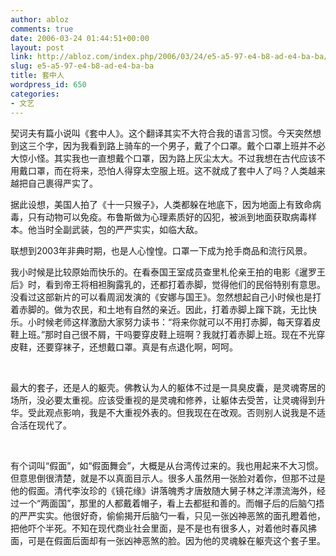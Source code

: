 ```yaml
---
author: abloz
comments: true
date: 2006-03-24 01:44:51+00:00
layout: post
link: http://abloz.com/index.php/2006/03/24/e5-a5-97-e4-b8-ad-e4-ba-ba/
slug: e5-a5-97-e4-b8-ad-e4-ba-ba
title: 套中人
wordpress_id: 650
categories:
- 文艺
---
```


契诃夫有篇小说叫《套中人》。这个翻译其实不大符合我的语言习惯。今天突然想到这三个字，因为我看到路上骑车的一个男子，戴了个口罩。戴个口罩上班并不必大惊小怪。其实我也一直想戴个口罩，因为路上灰尘太大。不过我想在古代应该不用戴口罩，而在将来，恐怕人得穿太空服上班。这不就成了套中人了吗？人类越来越把自己裹得严实了。




据此设想，美国人拍了《十一只猴子》，人类都躲在地底下，因为地面上有致命病毒，只有动物可以免疫。布鲁斯做为心理素质好的囚犯，被派到地面获取病毒样本。他当时全副武装，包的严严实实，如临大敌。




联想到2003年非典时期，也是人心惶惶。口罩一下成为抢手商品和流行风景。




我小时候是比较原始而快乐的。在看泰国王室成员查里札伦亲王拍的电影《暹罗王后》时，看到帝王将相袒胸露乳的，还都打着赤脚，觉得他们的民俗特别有意思。没看过这部新片的可以看周润发演的《安娜与国王》。忽然想起自己小时候也是打着赤脚的。做为农民，和土地有自然的亲近。因此，打着赤脚上蹿下跳，无比快乐。小时候老师这样激励大家努力读书：“将来你就可以不用打赤脚，每天穿着皮鞋上班。”那时自己很不屑，干吗要穿皮鞋上班啊？我就打着赤脚上班。现在不光穿皮鞋，还要穿袜子，还想戴口罩。真是有点退化啊，呵呵。




 




最大的套子，还是人的躯壳。佛教认为人的躯体不过是一具臭皮囊，是灵魂寄居的场所，没必要太重视。应该受重视的是灵魂和修养，让躯体去受苦，让灵魂得到升华。受此观点影响，我是不大重视外表的。但我现在在改观。否则别人说我是不适合活在现代了。




 




有个词叫“假面”，如“假面舞会”，大概是从台湾传过来的。我也用起来不大习惯。但意思倒很清楚，就是不以真面目示人。很多人虽然用一张脸对着你，但那不过是他的假面。清代李汝珍的《镜花缘》讲落魄秀才唐敖随大舅子林之洋漂流海外，经过一个“两面国”，那里的人都戴着帽子，看上去都挺和善的。而帽子后的后脑勺捂的严严实实。他很好奇，偷偷揭开后脑勺一看，只见一张凶神恶煞的面孔瞪着他，把他吓个半死。不知在现代商业社会里面，是不是也有很多人，对着他时春风拂面，可是在假面后面却有一张凶神恶煞的脸。因为他的灵魂躲在躯壳这个套子里。




 




 
